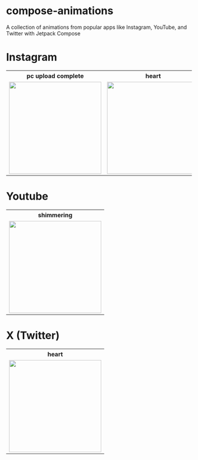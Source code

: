 # compose-animations
A collection of animations from popular apps like Instagram, YouTube, and Twitter with Jetpack Compose

# Instagram
<table>
  <th>pc upload complete</th>
  <th>heart</th>
  <th>dot indicator</th>

  <tr>
    <td align="center"><img src = "https://github.com/user-attachments/assets/e9e452e5-3116-45b3-a701-6fbf08e9f463" width = "250"></td>
    <td align="center"><img src = "https://github.com/user-attachments/assets/027a7934-3121-4ebb-a25d-3c7106252863" width = "250"></td>
    <td align="center"><img src = "https://github.com/user-attachments/assets/b9b12e44-5201-4718-8bd7-74bf2e083a8c" width = "250"></td>
  </tr>

</table>

# Youtube

<table>
  <th>shimmering</th>
  
  <tr>
    <td align="center"><img src = "https://github.com/user-attachments/assets/3d35b704-d387-41b2-aa47-e17d447b314b" width = "250"></td>
  </tr>
  
</table>

# X (Twitter)

<table>
  <th>heart</th>
  
  <tr>
    <td align="center"><img src = "https://github.com/user-attachments/assets/af59a028-b7cc-4e24-88a5-7bd62b5e557d" width = "250"></td>
  </tr>

</table>
